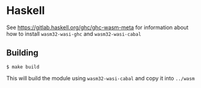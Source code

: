 # Haskell

See https://gitlab.haskell.org/ghc/ghc-wasm-meta for information about how to install `wasm32-wasi-ghc` and `wasm32-wasi-cabal`

## Building

```shell
$ make build
```

This will build the module using `wasm32-wasi-cabal` and copy it into `../wasm`
